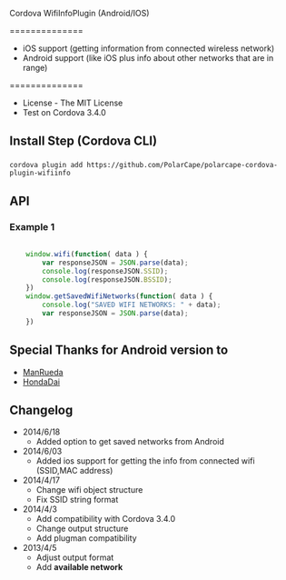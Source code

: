 Cordova WifiInfoPlugin (Android/IOS)

==============

* iOS support (getting information from connected wireless network)
* Android support (like iOS plus info about other networks that are in range)

==============

* License - The MIT License
* Test on Cordova 3.4.0


Install Step (Cordova CLI)
--------------------------

### 
	cordova plugin add https://github.com/PolarCape/polarcape-cordova-plugin-wifiinfo

API
-----

### Example 1
```javascript
    
    window.wifi(function( data ) {
        var responseJSON = JSON.parse(data);
        console.log(responseJSON.SSID);
        console.log(responseJSON.BSSID);
    })
    window.getSavedWifiNetworks(function( data ) {
        console.log("SAVED WIFI NETWORKS: " + data);
        var responseJSON = JSON.parse(data);
    })


```

Special Thanks for Android version to
-----

* [ManRueda](https://github.com/ManRueda/org.apache.cordova.wifiinfo)
* [HondaDai](https://github.com/HondaDai/PhoneGap-WifiInfoPlugin)



Changelog
-----
* 2014/6/18
  * Added option to get saved networks from Android 
* 2014/6/03
  * Added ios support for getting the info from connected wifi (SSID,MAC address)
* 2014/4/17 
  * Change wifi object structure
  * Fix SSID string format
* 2014/4/3 
  * Add compatibility with Cordova 3.4.0
  * Change output structure
  * Add plugman compatibility
* 2013/4/5 
  * Adjust output format
  * Add **available network**
